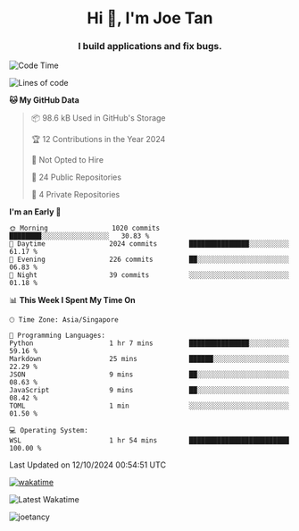 <h1 align="center">Hi 👋, I'm Joe Tan</h1>
<h3 align="center">I build applications and fix bugs.</h3>

<!--START_SECTION:waka-->
![Code Time](http://img.shields.io/badge/Code%20Time-1%2C434%20hrs%2024%20mins-blue)

![Lines of code](https://img.shields.io/badge/From%20Hello%20World%20I%27ve%20Written-46.5%20million%20lines%20of%20code-blue)

**🐱 My GitHub Data** 

> 📦 98.6 kB Used in GitHub's Storage 
 > 
> 🏆 12 Contributions in the Year 2024
 > 
> 🚫 Not Opted to Hire
 > 
> 📜 24 Public Repositories 
 > 
> 🔑 4 Private Repositories 
 > 
**I'm an Early 🐤** 

```text
🌞 Morning                1020 commits        ████████░░░░░░░░░░░░░░░░░   30.83 % 
🌆 Daytime                2024 commits        ███████████████░░░░░░░░░░   61.17 % 
🌃 Evening                226 commits         ██░░░░░░░░░░░░░░░░░░░░░░░   06.83 % 
🌙 Night                  39 commits          ░░░░░░░░░░░░░░░░░░░░░░░░░   01.18 % 
```


📊 **This Week I Spent My Time On** 

```text
🕑︎ Time Zone: Asia/Singapore

💬 Programming Languages: 
Python                   1 hr 7 mins         ███████████████░░░░░░░░░░   59.16 % 
Markdown                 25 mins             ██████░░░░░░░░░░░░░░░░░░░   22.29 % 
JSON                     9 mins              ██░░░░░░░░░░░░░░░░░░░░░░░   08.63 % 
JavaScript               9 mins              ██░░░░░░░░░░░░░░░░░░░░░░░   08.42 % 
TOML                     1 min               ░░░░░░░░░░░░░░░░░░░░░░░░░   01.50 % 

💻 Operating System: 
WSL                      1 hr 54 mins        █████████████████████████   100.00 % 
```


 Last Updated on 12/10/2024 00:54:51 UTC
<!--END_SECTION:waka-->
[![wakatime](https://wakatime.com/badge/user/e0e3a0f0-6d69-4241-946d-0baaf7b91278.svg)](https://wakatime.com/@e0e3a0f0-6d69-4241-946d-0baaf7b91278)

![Latest Wakatime](https://github.com/joetancy/joetancy/workflows/Latest%20Wakatime/badge.svg)

<p align="left"> <img src="https://komarev.com/ghpvc/?username=joetancy" alt="joetancy" /> </p>

